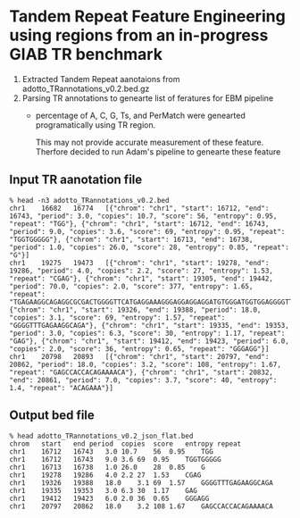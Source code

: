 # Tandem Repeat Feature Engineering using regions from an in-progress GIAB TR benchmark

1. Extracted Tandem Repeat aanotaions from adotto_TRannotations_v0.2.bed.gz
2. Parsing TR annotations to genearte list of feratures for EBM pipeline
   - percentage of A, C, G, Ts, and PerMatch were genearted programatically using TR region.
     
     This may not provide accurate measurement of these feature. Therfore decided to run Adam's pipeline to genearte these feature
## Input TR aanotation file
```
% head -n3 adotto_TRannotations_v0.2.bed
chr1    16682   16774   [{"chrom": "chr1", "start": 16712, "end": 16743, "period": 3.0, "copies": 10.7, "score": 56, "entropy": 0.95, "repeat": "TGG"}, {"chrom": "chr1", "start": 16712, "end": 16743, "period": 9.0, "copies": 3.6, "score": 69, "entropy": 0.95, "repeat": "TGGTGGGGG"}, {"chrom": "chr1", "start": 16713, "end": 16738, "period": 1.0, "copies": 26.0, "score": 28, "entropy": 0.85, "repeat": "G"}]
chr1    19275   19473   [{"chrom": "chr1", "start": 19278, "end": 19286, "period": 4.0, "copies": 2.2, "score": 27, "entropy": 1.53, "repeat": "CGAG"}, {"chrom": "chr1", "start": 19305, "end": 19442, "period": 70.0, "copies": 2.0, "score": 377, "entropy": 1.65, "repeat": "TGAGAAGGCAGAGGCGCGACTGGGGTTCATGAGGAAAGGGAGGAGGAGGATGTGGGATGGTGGAGGGGTT"}, {"chrom": "chr1", "start": 19326, "end": 19388, "period": 18.0, "copies": 3.1, "score": 69, "entropy": 1.57, "repeat": "GGGGTTTGAGAAGGCAGA"}, {"chrom": "chr1", "start": 19335, "end": 19353, "period": 3.0, "copies": 6.3, "score": 30, "entropy": 1.17, "repeat": "GAG"}, {"chrom": "chr1", "start": 19412, "end": 19423, "period": 6.0, "copies": 2.0, "score": 36, "entropy": 0.65, "repeat": "GGGAGG"}]
chr1    20798   20893   [{"chrom": "chr1", "start": 20797, "end": 20862, "period": 18.0, "copies": 3.2, "score": 108, "entropy": 1.67, "repeat": "GAGCCACCACAGAAAACA"}, {"chrom": "chr1", "start": 20832, "end": 20861, "period": 7.0, "copies": 3.7, "score": 40, "entropy": 1.4, "repeat": "ACAGAAA"}]

```

## Output bed file

```
% head adotto_TRannotations_v0.2_json_flat.bed
chrom	start	end	period	copies	score	entropy	repeat
chr1	16712	16743	3.0	10.7	56	0.95	TGG
chr1	16712	16743	9.0	3.6	69	0.95	TGGTGGGGG
chr1	16713	16738	1.0	26.0	28	0.85	G
chr1	19278	19286	4.0	2.2	27	1.53	CGAG
chr1	19326	19388	18.0	3.1	69	1.57	GGGGTTTGAGAAGGCAGA
chr1	19335	19353	3.0	6.3	30	1.17	GAG
chr1	19412	19423	6.0	2.0	36	0.65	GGGAGG
chr1	20797	20862	18.0	3.2	108	1.67	GAGCCACCACAGAAAACA

```
